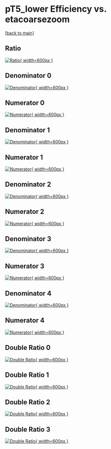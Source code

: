 # pT5_lower Efficiency vs. etacoarsezoom

[[back to main](./)]



## Ratio

[![Ratio](../mtv/var/pT5_lower_base_11_0_eff_etacoarsezoom.png){ width=600px }](../mtv/var/pT5_lower_base_11_0_eff_etacoarsezoom.pdf)

## Denominator 0

[![Denominator](../mtv/den/pT5_lower_base_11_0_eff_etacoarsezoom_den0.png){ width=600px }](../mtv/den/pT5_lower_base_11_0_eff_etacoarsezoom_den0.pdf)

## Numerator 0

[![Numerator](../mtv/num/pT5_lower_base_11_0_eff_etacoarsezoom_num0.png){ width=600px }](../mtv/num/pT5_lower_base_11_0_eff_etacoarsezoom_num0.pdf)

## Denominator 1

[![Denominator](../mtv/den/pT5_lower_base_11_0_eff_etacoarsezoom_den1.png){ width=600px }](../mtv/den/pT5_lower_base_11_0_eff_etacoarsezoom_den1.pdf)

## Numerator 1

[![Numerator](../mtv/num/pT5_lower_base_11_0_eff_etacoarsezoom_num1.png){ width=600px }](../mtv/num/pT5_lower_base_11_0_eff_etacoarsezoom_num1.pdf)

## Denominator 2

[![Denominator](../mtv/den/pT5_lower_base_11_0_eff_etacoarsezoom_den2.png){ width=600px }](../mtv/den/pT5_lower_base_11_0_eff_etacoarsezoom_den2.pdf)

## Numerator 2

[![Numerator](../mtv/num/pT5_lower_base_11_0_eff_etacoarsezoom_num2.png){ width=600px }](../mtv/num/pT5_lower_base_11_0_eff_etacoarsezoom_num2.pdf)

## Denominator 3

[![Denominator](../mtv/den/pT5_lower_base_11_0_eff_etacoarsezoom_den3.png){ width=600px }](../mtv/den/pT5_lower_base_11_0_eff_etacoarsezoom_den3.pdf)

## Numerator 3

[![Numerator](../mtv/num/pT5_lower_base_11_0_eff_etacoarsezoom_num3.png){ width=600px }](../mtv/num/pT5_lower_base_11_0_eff_etacoarsezoom_num3.pdf)

## Denominator 4

[![Denominator](../mtv/den/pT5_lower_base_11_0_eff_etacoarsezoom_den4.png){ width=600px }](../mtv/den/pT5_lower_base_11_0_eff_etacoarsezoom_den4.pdf)

## Numerator 4

[![Numerator](../mtv/num/pT5_lower_base_11_0_eff_etacoarsezoom_num4.png){ width=600px }](../mtv/num/pT5_lower_base_11_0_eff_etacoarsezoom_num4.pdf)

## Double Ratio 0

[![Double Ratio](../mtv/ratio/pT5_lower_base_11_0_eff_etacoarsezoom_ratio0.png){ width=600px }](../mtv/ratio/pT5_lower_base_11_0_eff_etacoarsezoom_ratio0.pdf)

## Double Ratio 1

[![Double Ratio](../mtv/ratio/pT5_lower_base_11_0_eff_etacoarsezoom_ratio1.png){ width=600px }](../mtv/ratio/pT5_lower_base_11_0_eff_etacoarsezoom_ratio1.pdf)

## Double Ratio 2

[![Double Ratio](../mtv/ratio/pT5_lower_base_11_0_eff_etacoarsezoom_ratio2.png){ width=600px }](../mtv/ratio/pT5_lower_base_11_0_eff_etacoarsezoom_ratio2.pdf)

## Double Ratio 3

[![Double Ratio](../mtv/ratio/pT5_lower_base_11_0_eff_etacoarsezoom_ratio3.png){ width=600px }](../mtv/ratio/pT5_lower_base_11_0_eff_etacoarsezoom_ratio3.pdf)

